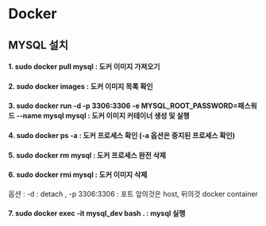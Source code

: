# Docker

## MYSQL 설치
#### 1. sudo docker pull mysql : 도커 이미지 가져오기
#### 2. sudo docker images : 도커 이미지 목록 확인
#### 3. sudo docker run -d -p 3306:3306 -e MYSQL_ROOT_PASSWORD=패스워드 --name mysql mysql : 도커 이미지 커테이너 생성 및 실행
#### 4. sudo docker ps -a : 도커 프로세스 확인 (-a 옵션은 중지된 프로세스 확인)
#### 5. sudo docker rm mysql : 도커 프로세스 완전 삭제
#### 6. sudo docker rmi mysql : 도커 이미지 삭제
옵션 : -d : detach , -p 3306:3306 : 포트 앞의것은 host, 뒤의것 docker container 

#### 7. sudo docker exec -it mysql_dev bash . : mysql 실행
